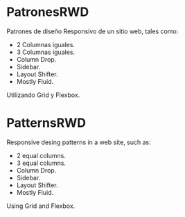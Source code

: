 # PatronesRWD
Patrones de diseño Responsivo de un sitio web, tales como: 

- 2 Columnas iguales.
- 3 Columnas iguales.
- Column Drop.
- Sidebar.
- Layout Shifter.
- Mostly Fluid.

Utilizando Grid y Flexbox.

# PatternsRWD
Responsive desing patterns in a web site, such as:

- 2 equal columns.
- 3 equal columns.
- Column Drop.
- Sidebar.
- Layout Shifter.
- Mostly Fluid. 

Using Grid and Flexbox.
